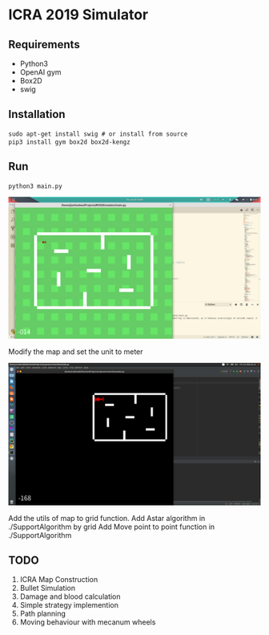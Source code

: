 # ICRA 2019 Simulator

## Requirements

- Python3
- OpenAI gym
- Box2D
- swig

## Installation

```
sudo apt-get install swig # or install from source
pip3 install gym box2d box2d-kengz
```

## Run

```
python3 main.py
```

![](./screenshot.png)

Modify the map and set the unit to meter

![](./Field.png)

Add the utils of map to grid function.
Add  Astar algorithm in ./SupportAlgorithm  by grid 
Add Move point to point function in ./SupportAlgorithm

## TODO

1. ICRA Map Construction
2. Bullet Simulation
3. Damage and blood calculation
4. Simple strategy implemention
4. Path planning
4. Moving behaviour with mecanum wheels
